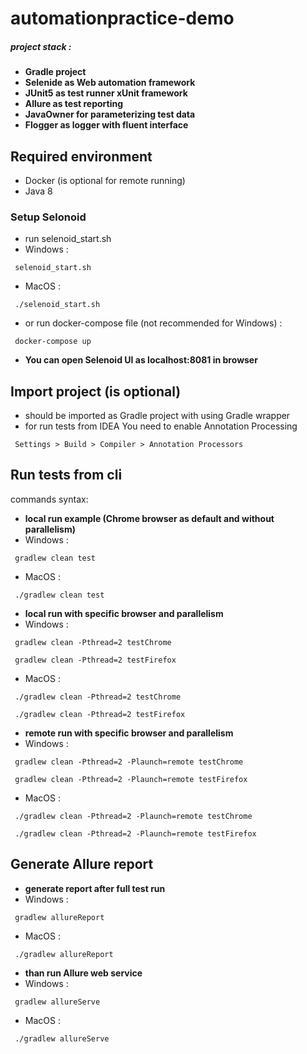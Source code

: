 # automationpractice-demo
##### project stack :
- **Gradle project** 
- **Selenide as Web automation framework** 
- **JUnit5 as test runner xUnit framework** 
- **Allure as test reporting** 
- **JavaOwner for parameterizing test data** 
- **Flogger as logger with fluent interface** 


## Required environment

- Docker (is optional for remote running)
- Java 8

### Setup Selonoid

- run selenoid_start.sh
- Windows :
```
 selenoid_start.sh
```
- MacOS :
```
 ./selenoid_start.sh
```
- or run docker-compose file (not recommended for Windows) :
```
 docker-compose up
```
- **You can open Selenoid UI as localhost:8081 in browser** 
## Import project (is optional)
- should be imported as Gradle project with using Gradle wrapper
- for run tests from IDEA You need to enable Annotation Processing
```
 Settings > Build > Compiler > Annotation Processors
```

## Run tests from cli

commands syntax:
- **local run example (Chrome browser as default and without parallelism)** 
- Windows :
```
 gradlew clean test
```
- MacOS :
```
 ./gradlew clean test
```
- **local run with specific browser and parallelism** 
- Windows :
```
 gradlew clean -Pthread=2 testChrome
```
```
 gradlew clean -Pthread=2 testFirefox
```
- MacOS :  
```
 ./gradlew clean -Pthread=2 testChrome
```
```
 ./gradlew clean -Pthread=2 testFirefox
```
- **remote run with specific browser and parallelism** 
- Windows :
```
 gradlew clean -Pthread=2 -Plaunch=remote testChrome
```
```
 gradlew clean -Pthread=2 -Plaunch=remote testFirefox
```
- MacOS :
```
 ./gradlew clean -Pthread=2 -Plaunch=remote testChrome
```
```
 ./gradlew clean -Pthread=2 -Plaunch=remote testFirefox
```
## Generate Allure report
- **generate report after full test run** 
- Windows :
```
 gradlew allureReport
```
- MacOS :
```
 ./gradlew allureReport
```
- **than run Allure web service** 
- Windows :
```
 gradlew allureServe
```
- MacOS :
```
 ./gradlew allureServe
```